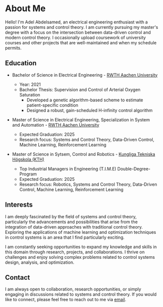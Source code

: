 # About Me

Hello! I'm Adel Abdelsamed, an electrical engineering enthusiast with a passion for systems and control theory. I am currently pursuing my master's degree with a focus on the intersection between data-driven control and modern control theory. I occasionally upload coursework of university courses and other projects that are well-maintained and when my schedule permits.

## Education

- Bachelor of Science in Electrical Engineering - [RWTH Aachen University](https://www.rwth-aachen.de/)
  - Year: 2021
  - Bachelor Thesis: Supervision and Control of Arterial Oxygen Saturation
    - Developed a genetic algorithm-based scheme to estimate patient-specific condition  
    - Designed a robust, gain-scheduled H-infinity control algorithm   

- Master of Science in Electrical Engineering, Specialization in System and Automation - [RWTH Aachen University](https://www.rwth-aachen.de/)
  - Expected Graduation: 2025
  - Research focus: Systems and Control Theory, Data-Driven Control, Machine Learning, Reinforcement Learning
 
- Master of Science in Sytsem, Control and Robotics - [Kungliga Tekniska Högskola (KTH)](https://www.kth.se/)
  - Top Industrial Managers in Engineering (T.I.M.E) Double-Degree-Program
  - Expected Graduation: 2025
  - Research focus: Robotics, Systems and Control Theory, Data-Driven Control, Machine Learning, Reinforcement Learning

## Interests

I am deeply fascinated by the field of systems and control theory, particularly the advancements and possibilities that arise from the integration of data-driven approaches with traditional control theory. Exploring the applications of machine learning and optimization techniques in control systems is an area that I find particularly exciting.

I am constantly seeking opportunities to expand my knowledge and skills in this domain through research, projects, and collaborations. I thrive on challenges and enjoy solving complex problems related to control systems design, analysis, and optimization.

## Contact

I am always open to collaboration, research opportunities, or simply engaging in discussions related to systems and control theory. If you would like to connect, please feel free to reach out to me via [email](mailto:adel.khaledmostafa@gmail.com).
